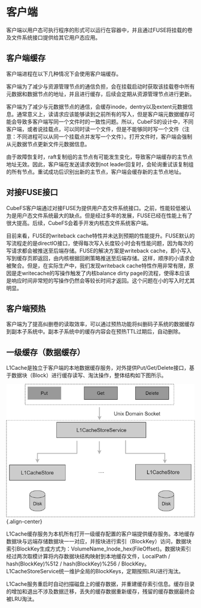 # 客户端

客户端以用户态可执行程序的形式可以运行在容器中，并且通过FUSE将挂载的卷及文件系统接口提供给其它用户态应用。

## 客户端缓存

客户端进程在以下几种情况下会使用客户端缓存。

客户端为了减少与资源管理节点的通信负担，会在挂载启动时获取该挂载卷中所有元数据和数据节点的地址，并且进行缓存，后续会定期从资源管理节点进行更新。

客户端为了减少与元数据节点的通信，会缓存inode，dentry以及extent元数据信息。通常意义上，读请求应该能够读到之前所有的写入，但是客户端元数据缓存可能会导致多客户端写同一个文件时的一致性问题。所以，CubeFS的设计中，不同客户端，或者说挂载点，可以同时读一个文件，但是不能够同时写一个文件（注意：不同进程可以从同一个挂载点并发写一个文件）。打开文件时，客户端会强制从元数据节点更新文件元数据信息。

由于故障恢复时，raft复制组的主节点有可能发生变化，导致客户端缓存的主节点地址无效。因此，客户端在发送请求收到not
leader回复时，会轮询重试该复制组的所有节点。重试成功后识别出新的主节点，客户端会缓存新的主节点地址。

## 对接FUSE接口

CubeFS客户端通过对接FUSE为提供用户态文件系统接口。之前，性能较低被认为是用户态文件系统最大的缺点。但是经过多年的发展，FUSE已经在性能上有了很大提高。后续，CubeFS会着手开发内核态文件系统客户端。

目前来看，FUSE的writeback
cache特性并未达到预期的性能提升。FUSE默认的写流程走的是directIO接口，使得每次写入长度较小时会有性能问题，因为每次的写请求都会被推送至后端存储。FUSE的解决方案是writeback
cache，即小写入写到缓存页即返回，由内核根据回刷策略推送至后端存储。这样，顺序的小请求会被聚合。但是，在实际生产中，我们发现writeback
cache特性作用非常有限，原因是走writecache的写操作触发了内核balance dirty
page的流程，使得本应该是响应时间非常短的写操作仍然会等较长时间才返回。这个问题在小的写入时尤其明显。

## 客户端预热

客户端为了提高纠删卷的读取效率，可以通过预热功能将纠删码子系统的数据缓存到副本子系统中。副本子系统中的缓存内容会在预热TTL过期后，自动删除。

## 一级缓存（数据缓存）

L1Cache是独立于客户端的本地数据缓存服务，对外提供Put/Get/Delete接口，基于数据块（Block）进行缓存读写、淘汰操作，整体结构如下图所示。

![block cache](pic/block-cache.png){.align-center}

L1Cache缓存服务为本机所有打开一级缓存配置的客户端提供缓存服务。本地缓存数据块与远端存储数据块一一对应，并按块进行索引（BlockKey）访问，数据块索引BlockKey生成方式为：VolumeName_Inode_hex(FileOffset)。数据块索引经过两次取模计算将内存数据块结构映射到本地缓存文件，LocalPath
/ hash(BlockKey)%512 / hash(BlockKey)%256 /
BlockKey。L1CacheStoreService统一维护全局的BlockKeys，定期按照LRU进行淘汰。

L1Cache服务重启时自动扫描磁盘上的缓存数据，并重建缓存索引信息。缓存目录的增加和退出不涉及数据迁移，丢失的缓存数据重新缓存，残留的缓存数据最终会被LRU淘汰。